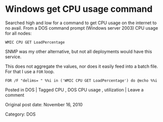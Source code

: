 # Windows get CPU usage command

Searched high and low for a command to get CPU usage on the internet to no
avail. From a DOS command prompt (Windows server 2003) CPU usage for all
nodes:

    
    
    WMIC CPU GET LoadPercentage
    

SNMP was my other alternative, but not all deployments would have this
service.

This does not aggregate the values, nor does it easily feed into a batch file.
For that I use a ` FOR ` loop.

    
    
    FOR /F "delims= " %%i in ('WMIC CPU GET LoadPercentage') do @echo %%i
    

Posted in DOS | Tagged CPU , DOS CPU usage , utilization | Leave a comment 


Original post date: November 16, 2010

Category: DOS